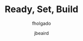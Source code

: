 ---
layout: post
title: "Ready, Set, Build"
issue: 30
volume: 1
author:
  - fholgado
  - jbeaird
image: "https://gallery.mailchimp.com/7e093c5cf4/images/4e0e7c35-b1b6-4a7d-9cf5-c3fd7d4ae4cd.jpg"
link: "http://us5.campaign-archive1.com/?awesome=no&u=7e093c5cf4&id=aef52b6b6a"
---
